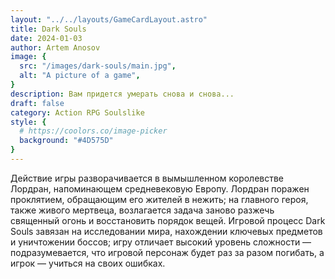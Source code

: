 ```yaml
---
layout: "../../layouts/GameCardLayout.astro"
title: Dark Souls
date: 2024-01-03
author: Artem Anosov
image: {
  src: "/images/dark-souls/main.jpg",
  alt: "A picture of a game",
}
description: Вам придется умерать снова и снова...
draft: false
category: Action RPG Soulslike
style: {
  # https://coolors.co/image-picker
  background: "#4D575D"
}
---
```


Действие игры разворачивается в вымышленном королевстве Лордран, напоминающем средневековую Европу. Лордран поражен проклятием, обращающим его жителей в нежить; на главного героя, также живого мертвеца, возлагается задача заново разжечь священный огонь и восстановить порядок вещей. Игровой процесс Dark Souls завязан на исследовании мира, нахождении ключевых предметов и уничтожении боссов; игру отличает высокий уровень сложности — подразумевается, что игровой персонаж будет раз за разом погибать, а игрок — учиться на своих ошибках.